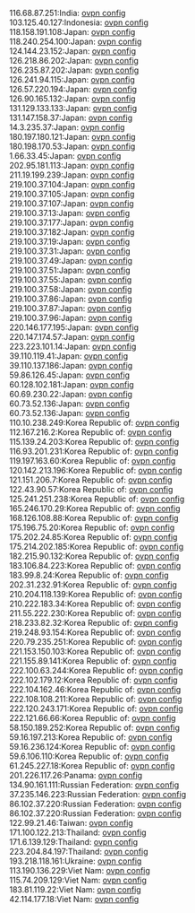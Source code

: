 116.68.87.251:India: [ovpn config](vpn/116_68_87_251.ovpn)  
103.125.40.127:Indonesia: [ovpn config](vpn/103_125_40_127.ovpn)  
118.158.191.108:Japan: [ovpn config](vpn/118_158_191_108.ovpn)  
118.240.254.100:Japan: [ovpn config](vpn/118_240_254_100.ovpn)  
124.144.23.152:Japan: [ovpn config](vpn/124_144_23_152.ovpn)  
126.218.86.202:Japan: [ovpn config](vpn/126_218_86_202.ovpn)  
126.235.87.202:Japan: [ovpn config](vpn/126_235_87_202.ovpn)  
126.241.94.115:Japan: [ovpn config](vpn/126_241_94_115.ovpn)  
126.57.220.194:Japan: [ovpn config](vpn/126_57_220_194.ovpn)  
126.90.165.132:Japan: [ovpn config](vpn/126_90_165_132.ovpn)  
131.129.133.133:Japan: [ovpn config](vpn/131_129_133_133.ovpn)  
131.147.158.37:Japan: [ovpn config](vpn/131_147_158_37.ovpn)  
14.3.235.37:Japan: [ovpn config](vpn/14_3_235_37.ovpn)  
180.197.180.121:Japan: [ovpn config](vpn/180_197_180_121.ovpn)  
180.198.170.53:Japan: [ovpn config](vpn/180_198_170_53.ovpn)  
1.66.33.45:Japan: [ovpn config](vpn/1_66_33_45.ovpn)  
202.95.181.113:Japan: [ovpn config](vpn/202_95_181_113.ovpn)  
211.19.199.239:Japan: [ovpn config](vpn/211_19_199_239.ovpn)  
219.100.37.104:Japan: [ovpn config](vpn/219_100_37_104.ovpn)  
219.100.37.105:Japan: [ovpn config](vpn/219_100_37_105.ovpn)  
219.100.37.107:Japan: [ovpn config](vpn/219_100_37_107.ovpn)  
219.100.37.13:Japan: [ovpn config](vpn/219_100_37_13.ovpn)  
219.100.37.177:Japan: [ovpn config](vpn/219_100_37_177.ovpn)  
219.100.37.182:Japan: [ovpn config](vpn/219_100_37_182.ovpn)  
219.100.37.19:Japan: [ovpn config](vpn/219_100_37_19.ovpn)  
219.100.37.31:Japan: [ovpn config](vpn/219_100_37_31.ovpn)  
219.100.37.49:Japan: [ovpn config](vpn/219_100_37_49.ovpn)  
219.100.37.51:Japan: [ovpn config](vpn/219_100_37_51.ovpn)  
219.100.37.55:Japan: [ovpn config](vpn/219_100_37_55.ovpn)  
219.100.37.58:Japan: [ovpn config](vpn/219_100_37_58.ovpn)  
219.100.37.86:Japan: [ovpn config](vpn/219_100_37_86.ovpn)  
219.100.37.87:Japan: [ovpn config](vpn/219_100_37_87.ovpn)  
219.100.37.96:Japan: [ovpn config](vpn/219_100_37_96.ovpn)  
220.146.177.195:Japan: [ovpn config](vpn/220_146_177_195.ovpn)  
220.147.174.57:Japan: [ovpn config](vpn/220_147_174_57.ovpn)  
223.223.101.14:Japan: [ovpn config](vpn/223_223_101_14.ovpn)  
39.110.119.41:Japan: [ovpn config](vpn/39_110_119_41.ovpn)  
39.110.137.186:Japan: [ovpn config](vpn/39_110_137_186.ovpn)  
59.86.126.45:Japan: [ovpn config](vpn/59_86_126_45.ovpn)  
60.128.102.181:Japan: [ovpn config](vpn/60_128_102_181.ovpn)  
60.69.230.22:Japan: [ovpn config](vpn/60_69_230_22.ovpn)  
60.73.52.136:Japan: [ovpn config](vpn/60_73_52_136.ovpn)  
60.73.52.136:Japan: [ovpn config](vpn/60_73_52_136.ovpn)  
110.10.238.249:Korea Republic of: [ovpn config](vpn/110_10_238_249.ovpn)  
112.167.216.2:Korea Republic of: [ovpn config](vpn/112_167_216_2.ovpn)  
115.139.24.203:Korea Republic of: [ovpn config](vpn/115_139_24_203.ovpn)  
116.93.201.231:Korea Republic of: [ovpn config](vpn/116_93_201_231.ovpn)  
119.197.163.60:Korea Republic of: [ovpn config](vpn/119_197_163_60.ovpn)  
120.142.213.196:Korea Republic of: [ovpn config](vpn/120_142_213_196.ovpn)  
121.151.206.7:Korea Republic of: [ovpn config](vpn/121_151_206_7.ovpn)  
122.43.90.57:Korea Republic of: [ovpn config](vpn/122_43_90_57.ovpn)  
125.241.251.238:Korea Republic of: [ovpn config](vpn/125_241_251_238.ovpn)  
165.246.170.29:Korea Republic of: [ovpn config](vpn/165_246_170_29.ovpn)  
168.126.108.88:Korea Republic of: [ovpn config](vpn/168_126_108_88.ovpn)  
175.196.75.20:Korea Republic of: [ovpn config](vpn/175_196_75_20.ovpn)  
175.202.24.85:Korea Republic of: [ovpn config](vpn/175_202_24_85.ovpn)  
175.214.202.185:Korea Republic of: [ovpn config](vpn/175_214_202_185.ovpn)  
182.215.90.132:Korea Republic of: [ovpn config](vpn/182_215_90_132.ovpn)  
183.106.84.223:Korea Republic of: [ovpn config](vpn/183_106_84_223.ovpn)  
183.99.8.24:Korea Republic of: [ovpn config](vpn/183_99_8_24.ovpn)  
202.31.232.91:Korea Republic of: [ovpn config](vpn/202_31_232_91.ovpn)  
210.204.118.139:Korea Republic of: [ovpn config](vpn/210_204_118_139.ovpn)  
210.222.183.34:Korea Republic of: [ovpn config](vpn/210_222_183_34.ovpn)  
211.55.222.230:Korea Republic of: [ovpn config](vpn/211_55_222_230.ovpn)  
218.233.82.32:Korea Republic of: [ovpn config](vpn/218_233_82_32.ovpn)  
219.248.93.154:Korea Republic of: [ovpn config](vpn/219_248_93_154.ovpn)  
220.79.235.251:Korea Republic of: [ovpn config](vpn/220_79_235_251.ovpn)  
221.153.150.103:Korea Republic of: [ovpn config](vpn/221_153_150_103.ovpn)  
221.155.89.141:Korea Republic of: [ovpn config](vpn/221_155_89_141.ovpn)  
222.100.63.244:Korea Republic of: [ovpn config](vpn/222_100_63_244.ovpn)  
222.102.179.12:Korea Republic of: [ovpn config](vpn/222_102_179_12.ovpn)  
222.104.162.46:Korea Republic of: [ovpn config](vpn/222_104_162_46.ovpn)  
222.108.108.211:Korea Republic of: [ovpn config](vpn/222_108_108_211.ovpn)  
222.120.243.171:Korea Republic of: [ovpn config](vpn/222_120_243_171.ovpn)  
222.121.66.66:Korea Republic of: [ovpn config](vpn/222_121_66_66.ovpn)  
58.150.189.252:Korea Republic of: [ovpn config](vpn/58_150_189_252.ovpn)  
59.16.197.213:Korea Republic of: [ovpn config](vpn/59_16_197_213.ovpn)  
59.16.236.124:Korea Republic of: [ovpn config](vpn/59_16_236_124.ovpn)  
59.6.106.110:Korea Republic of: [ovpn config](vpn/59_6_106_110.ovpn)  
61.245.227.18:Korea Republic of: [ovpn config](vpn/61_245_227_18.ovpn)  
201.226.117.26:Panama: [ovpn config](vpn/201_226_117_26.ovpn)  
134.90.161.111:Russian Federation: [ovpn config](vpn/134_90_161_111.ovpn)  
37.235.146.223:Russian Federation: [ovpn config](vpn/37_235_146_223.ovpn)  
86.102.37.220:Russian Federation: [ovpn config](vpn/86_102_37_220.ovpn)  
86.102.37.220:Russian Federation: [ovpn config](vpn/86_102_37_220.ovpn)  
122.99.21.46:Taiwan: [ovpn config](vpn/122_99_21_46.ovpn)  
171.100.122.213:Thailand: [ovpn config](vpn/171_100_122_213.ovpn)  
171.6.139.129:Thailand: [ovpn config](vpn/171_6_139_129.ovpn)  
223.204.84.197:Thailand: [ovpn config](vpn/223_204_84_197.ovpn)  
193.218.118.161:Ukraine: [ovpn config](vpn/193_218_118_161.ovpn)  
113.190.136.229:Viet Nam: [ovpn config](vpn/113_190_136_229.ovpn)  
115.74.209.129:Viet Nam: [ovpn config](vpn/115_74_209_129.ovpn)  
183.81.119.22:Viet Nam: [ovpn config](vpn/183_81_119_22.ovpn)  
42.114.177.18:Viet Nam: [ovpn config](vpn/42_114_177_18.ovpn)  
